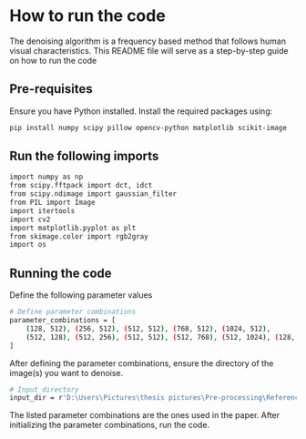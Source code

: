 # How to run the code
The denoising algorithm is a frequency based method that follows human visual characteristics. This README file will serve as a step-by-step guide on how to run the code 
## Pre-requisites
Ensure you have Python installed. Install the required packages using:

```sh
pip install numpy scipy pillow opencv-python matplotlib scikit-image

```
## Run the following imports

``` sh
import numpy as np
from scipy.fftpack import dct, idct
from scipy.ndimage import gaussian_filter
from PIL import Image
import itertools
import cv2
import matplotlib.pyplot as plt
from skimage.color import rgb2gray
import os
```
## Running the code
Define the following parameter values 
``` sh
# Define parameter combinations
parameter_combinations = [
    (128, 512), (256, 512), (512, 512), (768, 512), (1024, 512), 
    (512, 128), (512, 256), (512, 512), (512, 768), (512, 1024), (128, 1024), (256, 1024)
]
```
After defining the parameter combinations, ensure the directory of the image(s) you want to denoise.
```sh
# Input directory
input_dir = r'D:\Users\Pictures\thesis pictures\Pre-processing\Reference'
```
The listed parameter combinations are the ones used in the paper. After initializing the parameter combinations, run the code.
